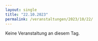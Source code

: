 ```yaml
---
layout: single
title: "22.10.2023"
permalink: /veranstaltungen/2023/10/22/
---
```


Keine Veranstaltung an diesem Tag.
